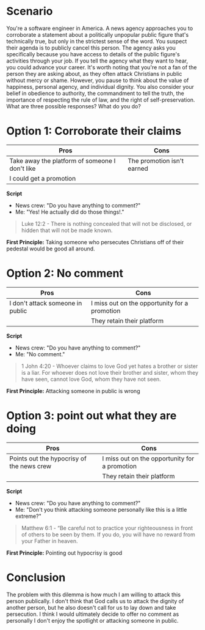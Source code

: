 # Scenario
You're a software engineer in America. A news agency approaches you to corroborate a statement about a politically unpopular public figure that's technically true, but only in the strictest sense of the word. You suspect their agenda is to publicly cancel this person. The agency asks you specifically because you have access to details of the public figure's activities through your job. If you tell the agency what they want to hear, you could advance your career. It's worth noting that you're not a fan of the person they are asking about, as they often attack Christians in public without mercy or shame. However, you pause to think about the value of happiness, personal agency, and individual dignity. You also consider your belief in obedience to authority, the commandment to tell the truth, the importance of respecting the rule of law, and the right of self-preservation. What are three possible responses? What do you do?

# Option 1: Corroborate their claims
| **Pros**       | **Cons**       | 
| ---------------| ---------------| 
| Take away the platform of someone I don't like | The promotion isn't earned | 
| I could get a promotion | |

**Script**
- News crew: "Do you have anything to comment?"
- Me: "Yes! He actually did do those things!."

>Luke 12:2 - There is nothing concealed that will not be disclosed, or hidden that will not be made known.

**First Principle:**
Taking someone who persecutes Christians off of their pedestal would be good all around. 


# Option 2: No comment

| **Pros**       | **Cons**       | 
| ---------------| ---------------| 
| I don't attack someone in public | I miss out on the opportunity for a promotion | 
|  | They retain their platform |


**Script**
- News crew: "Do you have anything to comment?"
- Me: "No comment."

> 1 John 4:20 -  Whoever claims to love God yet hates a brother or sister is a liar. For whoever does not love their brother and sister, whom they have seen, cannot love God, whom they have not seen.

**First Principle:**
Attacking someone in public is wrong

# Option 3: point out what they are doing

| **Pros**       | **Cons**       | 
| ---------------| ---------------| 
| Points out the hypocrisy of the news crew | I miss out on the opportunity for a promotion| 
|  | They retain their platform |


**Script**
- News crew: "Do you have anything to comment?"
- Me: "Don't you think attacking someone personally like this is a little extreme?"

>Matthew 6:1 - “Be careful not to practice your righteousness in front of others to be seen by them. If you do, you will have no reward from your Father in heaven.

**First Principle:**
Pointing out hypocrisy is good

# Conclusion
The problem with this dilemma is how much I am willing to attack this person publically. I don't think that God calls us to attack the dignity of another person, but he also doesn't call for us to lay down and take persecution. I think I would ultimately decide to offer no comment as personally I don't enjoy the spotlight or attacking someone in public.
